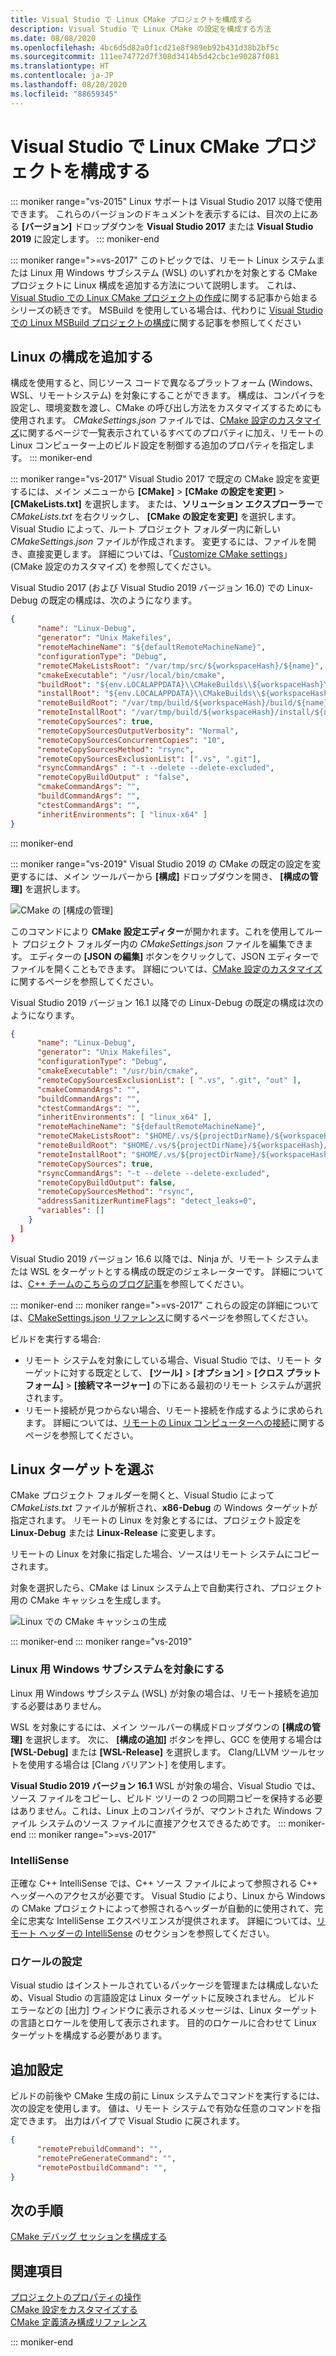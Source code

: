 ```yaml
---
title: Visual Studio で Linux CMake プロジェクトを構成する
description: Visual Studio で Linux CMake の設定を構成する方法
ms.date: 08/08/2020
ms.openlocfilehash: 4bc6d5d82a0f1cd21e8f989eb92b431d38b2bf5c
ms.sourcegitcommit: 111ee74772d7f308d3414b5d42cbc1e90287f081
ms.translationtype: HT
ms.contentlocale: ja-JP
ms.lasthandoff: 08/20/2020
ms.locfileid: "88659345"
---
```

# <a name="configure-a-linux-cmake-project-in-visual-studio"></a>Visual Studio で Linux CMake プロジェクトを構成する

::: moniker range="vs-2015"
Linux サポートは Visual Studio 2017 以降で使用できます。 これらのバージョンのドキュメントを表示するには、目次の上にある **[バージョン]** ドロップダウンを **Visual Studio 2017** または **Visual Studio 2019** に設定します。
::: moniker-end

::: moniker range=">=vs-2017"
このトピックでは、リモート Linux システムまたは Linux 用 Windows サブシステム (WSL) のいずれかを対象とする CMake プロジェクトに Linux 構成を追加する方法について説明します。 これは、[Visual Studio での Linux CMake プロジェクトの作成](cmake-linux-project.md)に関する記事から始まるシリーズの続きです。 MSBuild を使用している場合は、代わりに [Visual Studio での Linux MSBuild プロジェクトの構成](configure-a-linux-project.md)に関する記事を参照してください

## <a name="add-a-linux-configuration"></a>Linux の構成を追加する

構成を使用すると、同じソース コードで異なるプラットフォーム (Windows、WSL、リモートシステム) を対象にすることができます。 構成は、コンパイラを設定し、環境変数を渡し、CMake の呼び出し方法をカスタマイズするためにも使用されます。 *CMakeSettings.json* ファイルでは、[CMake 設定のカスタマイズ](../build/customize-cmake-settings.md)に関するページで一覧表示されているすべてのプロパティに加え、リモートの Linux コンピューター上のビルド設定を制御する追加のプロパティを指定します。
::: moniker-end

::: moniker range="vs-2017"
Visual Studio 2017 で既定の CMake 設定を変更するには、メイン メニューから **[CMake]**  >  **[CMake の設定を変更]**  >  **[CMakeLists.txt]** を選択します。 または、**ソリューション エクスプローラー**で *CMakeLists.txt* を右クリックし、 **[CMake の設定を変更]** を選択します。 Visual Studio によって、ルート プロジェクト フォルダー内に新しい *CMakeSettings.json* ファイルが作成されます。 変更するには、ファイルを開き、直接変更します。 詳細については、「[Customize CMake settings](../build/customize-cmake-settings.md)」 (CMake 設定のカスタマイズ) を参照してください。

Visual Studio 2017 (および Visual Studio 2019 バージョン 16.0) での Linux-Debug の既定の構成は、次のようになります。

```json
{
      "name": "Linux-Debug",
      "generator": "Unix Makefiles",
      "remoteMachineName": "${defaultRemoteMachineName}",
      "configurationType": "Debug",
      "remoteCMakeListsRoot": "/var/tmp/src/${workspaceHash}/${name}",
      "cmakeExecutable": "/usr/local/bin/cmake",
      "buildRoot": "${env.LOCALAPPDATA}\\CMakeBuilds\\${workspaceHash}\\build\\${name}",
      "installRoot": "${env.LOCALAPPDATA}\\CMakeBuilds\\${workspaceHash}\\install\\${name}",
      "remoteBuildRoot": "/var/tmp/build/${workspaceHash}/build/${name}",
      "remoteInstallRoot": "/var/tmp/build/${workspaceHash}/install/${name}",
      "remoteCopySources": true,
      "remoteCopySourcesOutputVerbosity": "Normal",
      "remoteCopySourcesConcurrentCopies": "10",
      "remoteCopySourcesMethod": "rsync",
      "remoteCopySourcesExclusionList": [".vs", ".git"],
      "rsyncCommandArgs" : "-t --delete --delete-excluded",
      "remoteCopyBuildOutput" : "false",
      "cmakeCommandArgs": "",
      "buildCommandArgs": "",
      "ctestCommandArgs": "",
      "inheritEnvironments": [ "linux-x64" ]
}
```
::: moniker-end

::: moniker range="vs-2019"
Visual Studio 2019 の CMake の既定の設定を変更するには、メイン ツールバーから **[構成]** ドロップダウンを開き、 **[構成の管理]** を選択します。

![CMake の [構成の管理]](../build/media/vs2019-cmake-manage-configurations.png "CMake 構成ドロップダウン")

このコマンドにより **CMake 設定エディター**が開かれます。これを使用してルート プロジェクト フォルダー内の *CMakeSettings.json* ファイルを編集できます。 エディターの **[JSON の編集]** ボタンをクリックして、JSON エディターでファイルを開くこともできます。 詳細については、[CMake 設定のカスタマイズ](../build/customize-cmake-settings.md)に関するページを参照してください。

Visual Studio 2019 バージョン 16.1 以降での Linux-Debug の既定の構成は次のようになります。

```json
{
      "name": "Linux-Debug",
      "generator": "Unix Makefiles",
      "configurationType": "Debug",
      "cmakeExecutable": "/usr/bin/cmake",
      "remoteCopySourcesExclusionList": [ ".vs", ".git", "out" ],
      "cmakeCommandArgs": "",
      "buildCommandArgs": "",
      "ctestCommandArgs": "",
      "inheritEnvironments": [ "linux_x64" ],
      "remoteMachineName": "${defaultRemoteMachineName}",
      "remoteCMakeListsRoot": "$HOME/.vs/${projectDirName}/${workspaceHash}/src",
      "remoteBuildRoot": "$HOME/.vs/${projectDirName}/${workspaceHash}/out/build/${name}",
      "remoteInstallRoot": "$HOME/.vs/${projectDirName}/${workspaceHash}/out/install/${name}",
      "remoteCopySources": true,
      "rsyncCommandArgs": "-t --delete --delete-excluded",
      "remoteCopyBuildOutput": false,
      "remoteCopySourcesMethod": "rsync",
      "addressSanitizerRuntimeFlags": "detect_leaks=0",
      "variables": []
    }
  ]
}
```

Visual Studio 2019 バージョン 16.6 以降では、Ninja が、リモート システムまたは WSL をターゲットとする構成の既定のジェネレーターです。 詳細については、[C++ チームのこちらのブログ記事](https://devblogs.microsoft.com/cppblog/linux-development-with-visual-studio-first-class-support-for-gdbserver-improved-build-times-with-ninja-and-updates-to-the-connection-manager/)を参照してください。

::: moniker-end
::: moniker range=">=vs-2017"
これらの設定の詳細については、[CMakeSettings.json リファレンス](../build/cmakesettings-reference.md)に関するページを参照してください。

ビルドを実行する場合:
- リモート システムを対象にしている場合、Visual Studio では、リモート ターゲットに対する既定として、 **[ツール]** > **[オプション]** > **[クロス プラットフォーム]** > **[接続マネージャー]** の下にある最初のリモート システムが選択されます。
- リモート接続が見つからない場合、リモート接続を作成するように求められます。 詳細については、[リモートの Linux コンピューターへの接続](connect-to-your-remote-linux-computer.md)に関するページを参照してください。

## <a name="choose-a-linux-target"></a>Linux ターゲットを選ぶ

CMake プロジェクト フォルダーを開くと、Visual Studio によって *CMakeLists.txt* ファイルが解析され、**x86-Debug** の Windows ターゲットが指定されます。 リモートの Linux を対象とするには、プロジェクト設定を **Linux-Debug** または **Linux-Release** に変更します。

リモートの Linux を対象に指定した場合、ソースはリモート システムにコピーされます。

対象を選択したら、CMake は Linux システム上で自動実行され、プロジェクト用の CMake キャッシュを生成します。

![Linux での CMake キャッシュの生成](media/cmake-linux-1.png "Linux で CMake キャッシュを生成する")

::: moniker-end
::: moniker range="vs-2019"

### <a name="target-windows-subsystem-for-linux"></a>Linux 用 Windows サブシステムを対象にする

Linux 用 Windows サブシステム (WSL) が対象の場合は、リモート接続を追加する必要はありません。

WSL を対象にするには、メイン ツールバーの構成ドロップダウンの **[構成の管理]** を選択します。 次に、 **[構成の追加]** ボタンを押し、GCC を使用する場合は **[WSL-Debug]** または **[WSL-Release]** を選択します。 Clang/LLVM ツールセットを使用する場合は [Clang バリアント] を使用します。

**Visual Studio 2019 バージョン 16.1** WSL が対象の場合、Visual Studio では、ソース ファイルをコピーし、ビルド ツリーの 2 つの同期コピーを保持する必要はありません。これは、Linux 上のコンパイラが、マウントされた Windows ファイル システムのソース ファイルに直接アクセスできるためです。
::: moniker-end
::: moniker range=">=vs-2017"

### <a name="intellisense"></a>IntelliSense

正確な C++ IntelliSense では、C++ ソース ファイルによって参照される C++ ヘッダーへのアクセスが必要です。 Visual Studio により、Linux から Windows の CMake プロジェクトによって参照されるヘッダーが自動的に使用されて、完全に忠実な IntelliSense エクスペリエンスが提供されます。 詳細については、[リモート ヘッダーの IntelliSense](configure-a-linux-project.md#remote_intellisense) のセクションを参照してください。

### <a name="locale-setting"></a>ロケールの設定

Visual studio はインストールされているパッケージを管理または構成しないため、Visual Studio の言語設定は Linux ターゲットに反映されません。 ビルド エラーなどの [出力] ウィンドウに表示されるメッセージは、Linux ターゲットの言語とロケールを使用して表示されます。 目的のロケールに合わせて Linux ターゲットを構成する必要があります。

## <a name="additional-settings"></a>追加設定

ビルドの前後や CMake 生成の前に Linux システムでコマンドを実行するには、次の設定を使用します。 値は、リモート システムで有効な任意のコマンドを指定できます。 出力はパイプで Visual Studio に戻されます。

```json
{
      "remotePrebuildCommand": "",
      "remotePreGenerateCommand": "",
      "remotePostbuildCommand": "",
}
```

## <a name="next-steps"></a>次の手順

[CMake デバッグ セッションを構成する](../build/configure-cmake-debugging-sessions.md?toc=/cpp/linux/toc.json&bc=/cpp/_breadcrumb/toc.json)

## <a name="see-also"></a>関連項目

[プロジェクトのプロパティの操作](../build/working-with-project-properties.md)<br/>
[CMake 設定をカスタマイズする](../build/customize-cmake-settings.md)<br/>
[CMake 定義済み構成リファレンス](../build/cmake-predefined-configuration-reference.md)

::: moniker-end
